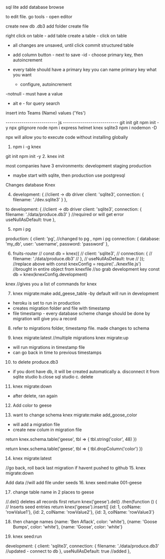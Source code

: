 



sql lite
add database
browse 

to edit file.  go tools - open editor

create new db  .db3
add folder
create file


right click on table - add table
create a table - click on table
- all changes are unsaved, until click commit structured table

- add column button - next to save 
    -id - choose primary key, then autoincrement

- every table should have a primary key
 you can name primary key what you want
    - configure, autoincrement

-notnull - must have a value

- alt e - for query search

insert into Teams (Name) values ('Yes')

-------------------------- js ----------------------------
git init
git npm init -y
npx gitignore node
npm i express helmet knex sqlite3
npm i nodemon -D

npx will allow you to execute code without installing globally

1. npm i -g knex

git init 
npm init -y
2. knex init 

most companies have 3 environments:
development 
staging
production
- maybe start with sqlite, then production use postgresql

Changes database Knex

 4. development: {
     //client -> db driver
    client: 'sqlite3',
    connection: {
      filename: './dev.sqlite3'
    }
  },

  to 
   development: {
     //client -> db driver
    client: 'sqlite3',
    connection: {
      filename: './data/produce.db3'
    }
    //required or will get error
    useNullAsDefault: true
  },


5. npm i pg

production: {
    client: 'pg', //changed to pg , npm i pg
    connection: {
      database: 'my_db',
      user:     'username',
      password: 'password'
    },


6. fruits-router
// const db = knex({
//   client: 'sqlite3',
//   connection: {
//     filename: './data/produce.db3'
//   },
//   useNullAsDefault: true
// });
//replace above with
const knexConfig = require('../knexfile.js')  
//brought in entire object from knexfile
//so grab development key
const db = knex(knexConfig.development)


knex //gives you a list of commands for knex

7. knex migrate:make add_geese_table
-by default will run in development
- heroku is set to run in production 
- creates migration folder and file with timestamp
- file timestamp - every database scheme change should be done by migration
will give you a record 

8. refer to migrations folder, timestamp file.
made changes to schema 

9. knex migrate:latest  //multiple migrations
knex migrate:up
- will run migrations in timestamp file
- can go back in time to previous timestamps

10. to delete produce.db3
- if you dont have db, it will be created automatically
a. disconnect it from sqlite studio
b.close sql studio
c. delete

11. knex migrate:down
- after delete, ran again

12. Add color to geese 

13. want to change schema
knex migrate:make add_goose_color
- will add a migration file
- create new colum in migration file

return knex.schema.table('geese', tbl => {
    tbl.string('color', 48)
})

return knex.schema.table('geese', tbl => {
    tbl.dropColumn('color')
})

14. knex migrate:latest

//go back, roll back last migration
if havent pushed to github
15. knex migrate:down

Add data
//will add file under seeds
16. knex seed:make 001-geese

17. change table name in 2 places
to geese

//.del() deletes all records first
return knex('geese').del()
    .then(function () {
      // Inserts seed entries
      return knex('geese').insert([
        {id: 1, colName: 'rowValue1'},
        {id: 2, colName: 'rowValue2'},
        {id: 3, colName: 'rowValue3'}

18. then change names
        {name: 'Ben Aflack', color: 'white'},
        {name: 'Goose Bumps', color: 'white'},
        {name: 'Goose', color: 'white'}

19. knex seed:run



  development: {
    client: 'sqlite3',
    connection: {
      filename: './data/produce.db3' //updated - connect to db
    },
    useNullAsDefault: true //added
  },